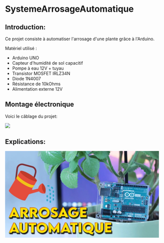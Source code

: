 # SystemeArrosageAutomatique

## Introduction: 
Ce projet consiste à automatiser l'arrosage d'une plante grâce à l'Arduino.

Matériel utilisé : 
* Arduino UNO
* Capteur d'humidité de sol capacitif
* Pompe à eau 12V + tuyau
* Transistor MOSFET IRLZ34N
* Diode 1N4007
* Résistance de 10kOhms
* Alimentation externe 12V

## Montage électronique
Voici le câblage du projet:

![](cablage.JPG#center)


## Explications:

<span style="display:block;text-align:center">

[![](miniature.JPG#center)](https://youtu.be/FlmrZ26s-9A)

</span>
